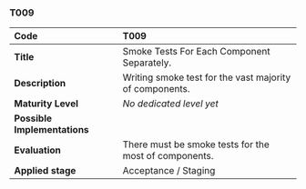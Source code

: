 ### T009

| **Code**           | **T009** |
| :--               | :--      |
| **Title**          | Smoke Tests For Each Component Separately. |
| **Description**    | Writing smoke test for the vast majority of components. |
| **Maturity Level** | _No dedicated level yet_ |
| **Possible Implementations** | |
| **Evaluation**     | There must be smoke tests for the most of components. |
| **Applied stage**  | Acceptance / Staging |
